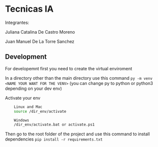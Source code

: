 # Tecnicas IA

Integrantes:

Juliana Catalina De Castro Moreno

Juan Manuel De La Torre Sanchez

## Development

For developemnt first you need to create the virtual enviroment

In a directory other than the main directory use this command `py -m venv <NAME YOUR WANT FOR THE VENV>` (you can change py to python or python3 depending on your dev env)

Activate your env 
```bash
    Linux and Mac
    source /dir_env/activate

    Windows
    /dir_env/activate.bat or activate.ps1
```

Then go to the root folder of the project and use this command  to install dependencies `pip install -r requirements.txt`
